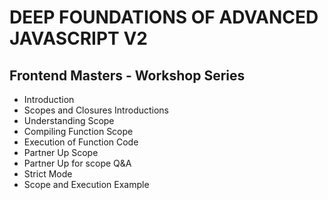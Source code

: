 # DEEP FOUNDATIONS OF ADVANCED JAVASCRIPT V2
## Frontend Masters - Workshop Series
+ Introduction
+ Scopes and Closures Introductions
+ Understanding Scope
+ Compiling Function Scope
+ Execution of Function Code
+ Partner Up Scope
+ Partner Up for scope Q&A
+ Strict Mode
+ Scope and Execution Example
